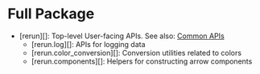 # Full Package

* [rerun][]: Top-level User-facing APIs. See also: [Common APIs](/common)
    * [rerun.log][]: APIs for logging data
    * [rerun.color_conversion][]: Conversion utilities related to colors
    * [rerun.components][]: Helpers for constructing arrow components
